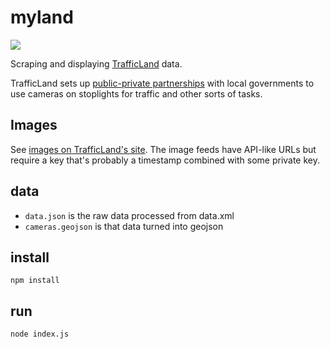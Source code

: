 # myland

![](https://farm8.staticflickr.com/7336/14002354999_6328735cb8_h.jpg)

Scraping and displaying [TrafficLand](http://www.trafficland.com/) data.

TrafficLand sets up [public-private partnerships](http://en.wikipedia.org/wiki/Public%E2%80%93private_partnership) with
local governments to use cameras on stoplights for traffic and other sorts
of tasks.

## Images

See [images on TrafficLand's site](http://trafficland.com/city/WAS/index.html). The image
feeds have API-like URLs but require a key that's probably a timestamp combined
with some private key.

## data

* `data.json` is the raw data processed from data.xml
* `cameras.geojson` is that data turned into geojson

## install

    npm install

## run

    node index.js
